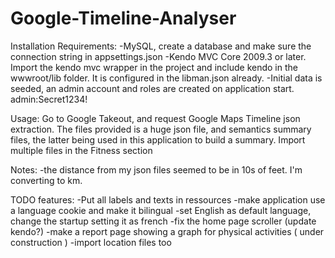 # Google-Timeline-Analyser

Installation Requirements:
-MySQL, create a database and make sure the connection string in appsettings.json
-Kendo MVC Core 2009.3 or later. Import the kendo mvc wrapper in the project and include kendo in the wwwroot/lib folder. It is configured in the libman.json already.
-Initial data is seeded, an admin account and roles are created on application start. 
   admin:Secret1234!

Usage:
Go to Google Takeout, and request Google Maps Timeline json extraction.
The files provided is a huge json file, and semantics summary files, the latter being used in this application to build a summary.
Import multiple files in the Fitness section 

Notes:
-the distance from my json files seemed to be in 10s of feet. I'm converting to km.

TODO features:
-Put all labels and texts in ressources
-make application use a language cookie and make it bilingual
-set English as default language, change the startup setting it as french
-fix the home page scroller (update kendo?)
-make a report page showing a graph for physical activities ( under construction )
-import location files too
